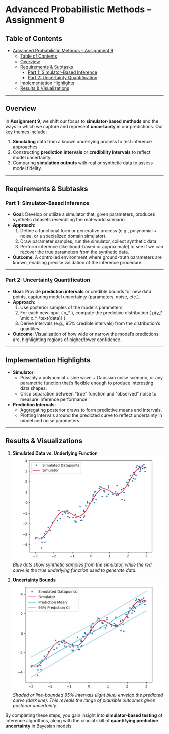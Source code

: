 # Advanced Probabilistic Methods – Assignment 9

## Table of Contents
- [Advanced Probabilistic Methods – Assignment 9](#advanced-probabilistic-methods--assignment-9)
  - [Table of Contents](#table-of-contents)
  - [Overview](#overview)
  - [Requirements \& Subtasks](#requirements--subtasks)
    - [Part 1: Simulator-Based Inference](#part-1-simulator-based-inference)
    - [Part 2: Uncertainty Quantification](#part-2-uncertainty-quantification)
  - [Implementation Highlights](#implementation-highlights)
  - [Results \& Visualizations](#results--visualizations)

---

## Overview
In **Assignment 9**, we shift our focus to **simulator-based methods** and the ways in which we capture and represent **uncertainty** in our predictions. Our key themes include:
1. **Simulating** data from a known underlying process to test inference approaches.  
2. Constructing **prediction intervals** or **credibility intervals** to reflect model uncertainty.  
3. Comparing **simulation outputs** with real or synthetic data to assess model fidelity.

---

## Requirements & Subtasks

### Part 1: Simulator-Based Inference
- **Goal**: Develop or utilize a simulator that, given parameters, produces synthetic datasets resembling the real-world scenario.  
- **Approach**:
  1. Define a functional form or generative process (e.g., polynomial + noise, or a specialized domain simulator).  
  2. Draw parameter samples, run the simulator, collect synthetic data.  
  3. Perform inference (likelihood-based or approximate) to see if we can recover the true parameters from the synthetic data.  
- **Outcome**: A controlled environment where ground-truth parameters are known, enabling precise validation of the inference procedure.

---

### Part 2: Uncertainty Quantification
- **Goal**: Provide **prediction intervals** or credible bounds for new data points, capturing model uncertainty (parameters, noise, etc.).  
- **Approach**:
  1. Use posterior samples of the model’s parameters.  
  2. For each new input \( x_* \), compute the predictive distribution \( p(y_* \mid x_*, \text{data}) \).  
  3. Derive intervals (e.g., 95% credible intervals) from the distribution’s quantiles.  
- **Outcome**: Visualization of how wide or narrow the model’s predictions are, highlighting regions of higher/lower confidence.

---

## Implementation Highlights
- **Simulator**:
  - Possibly a polynomial + sine wave + Gaussian noise scenario, or any parametric function that’s flexible enough to produce interesting data shapes.  
  - Crisp separation between “true” function and “observed” noise to measure inference performance.
- **Prediction Intervals**:
  - Aggregating posterior draws to form predictive means and intervals.  
  - Plotting intervals around the predicted curve to reflect uncertainty in model and noise parameters.

---

## Results & Visualizations

1. **Simulated Data vs. Underlying Function**  
   ![Simulated Data vs. Simulator](Screenshot%202025-03-23%20141051.jpg)  
   *Blue dots show synthetic samples from the simulator, while the red curve is the true underlying function used to generate data.*

2. **Uncertainty Bounds**  
   ![Uncertainty Intervals](Screenshot%202025-03-23%20141152.jpg)  
   *Shaded or line-bounded 95% intervals (light blue) envelop the predicted curve (dark line). This reveals the range of plausible outcomes given posterior uncertainty.*

By completing these steps, you gain insight into **simulator-based testing** of inference algorithms, along with the crucial skill of **quantifying predictive uncertainty** in Bayesian models.
